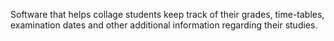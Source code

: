 Software that helps collage students keep track of their grades, time-tables, examination dates and other additional information regarding their studies.